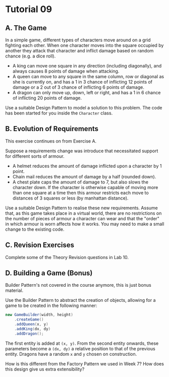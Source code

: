 # Tutorial 09

## A. The Game

In a simple game, different types of characters move around on a grid fighting each other. When one character moves into the square occupied by another they attack that character and inflict damage based on random chance (e.g. a dice roll).

* A king can move one square in any direction (including diagonally), and always causes 8 points of damage when attacking.
* A queen can move to any square in the same column, row or diagonal as she is currently on, and has a 1 in 3 chance of inflicting 12 points of damage or a 2 out of 3 chance of inflicting 6 points of damage.
* A dragon can only move up, down, left or right, and has a 1 in 6 chance of inflicting 20 points of damage.

Use a suitable Design Pattern to model a solution to this problem. The code has been started for you inside the `Character` class.

## B. Evolution of Requirements

This exercise continues on from Exercise A.

Suppose a requirements change was introduce that necessitated support for different sorts of armour.

* A helmet reduces the amount of damage inflicted upon a character by 1 point.
* Chain mail reduces the amount of damage by a half (rounded down).
* A chest plate caps the amount of damage to 7, but also slows the character down. If the character is otherwise capable of moving more than one square at a time then this armour restricts each move to distances of 3 squares or less (by manhattan distance).

Use a suitable Design Pattern to realise these new requirements. Assume that, as this game takes place in a virtual world, there are no restrictions on the number of pieces of armour a character can wear and that the "order" in which armour is worn affects how it works. You may need to make a small change to the existing code.

## C. Revision Exercises

Complete some of the Theory Revision questions in Lab 10.

## D. Building a Game (Bonus)

Builder Pattern's not covered in the course anymore, this is just bonus material.

Use the Builder Pattern to abstract the creation of objects, allowing for a game to be created in the following manner:

```java
new GameBuilder(width, height)
    .createGame()
    .addQueen(x, y)
    .addKing(dx, dy)
    .addDragon();
```

The first entity is added at `(x, y)`. From the second entity onwards, these parameters become a `(dx, dy)` a relative position to that of the previous entity. Dragons have a random `x` and `y` chosen on construction.

How is this different from the Factory Pattern we used in Week 7? How does this design give us extra extensibility?

